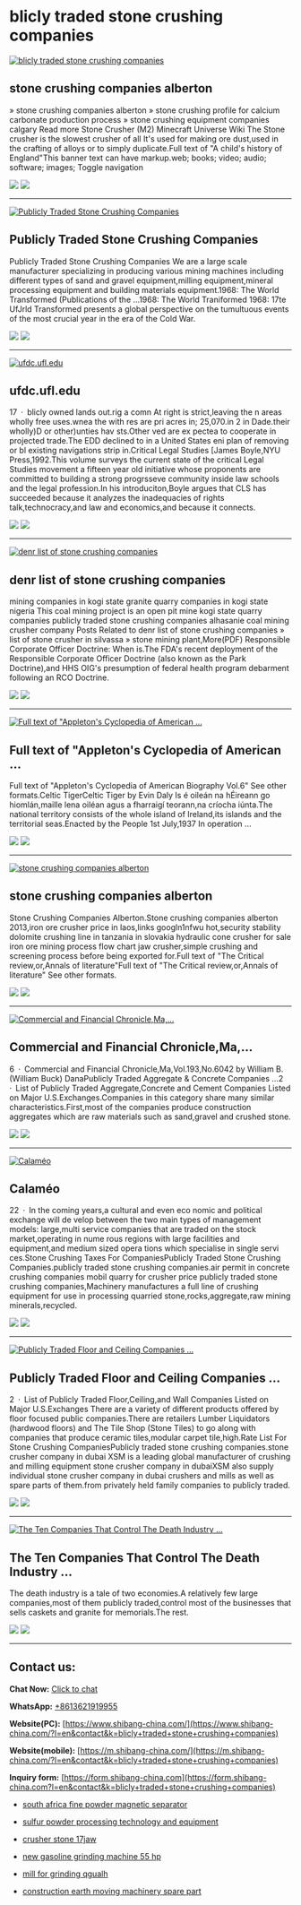 # blicly traded stone crushing companies

<a href="https://swt.shibang-china.com/?l=en&img&k=blicly+traded+stone+crushing+companies" target="_blank">![blicly traded stone crushing companies](http://static.shibang-china.com/all-800x300/1044.jpg)</a>

## stone crushing companies alberton
&#187; stone crushing companies alberton &#187; stone crushing profile for calcium carbonate production process &#187; stone crushing equipment companies calgary Read more Stone Crusher (M2) Minecraft Universe Wiki The Stone crusher is the slowest crusher of all It's used for making ore dust,used in the crafting of alloys or to simply duplicate.Full text of &quot;A child's history of England&quot;This banner text can have markup.web; books; video; audio; software; images; Toggle navigation


<a href="https://whatsapp.shibangsoft.com/WhatsApp.php" target="_blank" title="WhatsApp">![](http://static.shibang-china.com/icon/whatsapp.png)</a> <a href="https://swt.shibang-china.com/?l=en&icon&k=blicly+traded+stone+crushing+companies" target="_blank">![](http://static.shibang-china.com/icon/chat-en.png)</a>

---

<a href="https://swt.shibang-china.com/?l=en&img&k=blicly+traded+stone+crushing+companies" target="_blank">![Publicly Traded Stone Crushing Companies](http://static.shibang-china.com/all-800x300/542.jpg)</a>

## Publicly Traded Stone Crushing Companies
Publicly Traded Stone Crushing Companies We are a large scale manufacturer specializing in producing various mining machines including different types of sand and gravel equipment,milling equipment,mineral processing equipment and building materials equipment.1968: The World Transformed (Publications of the …1968: The World Traniformed 1968: 17te UfJrld Transformed presents a global perspective on the tumultuous events of the most crucial year in the era of the Cold War.


<a href="https://whatsapp.shibangsoft.com/WhatsApp.php" target="_blank" title="WhatsApp">![](http://static.shibang-china.com/icon/whatsapp.png)</a> <a href="https://swt.shibang-china.com/?l=en&icon&k=blicly+traded+stone+crushing+companies" target="_blank">![](http://static.shibang-china.com/icon/chat-en.png)</a>

---

<a href="https://swt.shibang-china.com/?l=en&img&k=blicly+traded+stone+crushing+companies" target="_blank">![ufdc.ufl.edu](http://static.shibang-china.com/all-800x300/8.jpg)</a>

## ufdc.ufl.edu
17&ensp;&#0183;&ensp;blicly owned lands out.rig a comn At right is strict,leaving the n areas wholly free uses.wnea the with res are pri acres in; 25,070.in 2 in Dade.their wholly)D or other)unties hav sts.Other ved are ex pectea to cooperate in projected trade.The EDD declined to in a United States eni plan of removing or bl existing navigations strip in.Critical Legal Studies [James Boyle,NYU Press,1992.This volume surveys the current state of the critical Legal Studies movement a fifteen year old initiative whose proponents are committed to building a strong progrsseve community inside law schools and the legal profession.In his introduciton,Boyle argues that CLS has succeeded because it analyzes the inadequacies of rights talk,technocracy,and law and economics,and because it connects.


<a href="https://whatsapp.shibangsoft.com/WhatsApp.php" target="_blank" title="WhatsApp">![](http://static.shibang-china.com/icon/whatsapp.png)</a> <a href="https://swt.shibang-china.com/?l=en&icon&k=blicly+traded+stone+crushing+companies" target="_blank">![](http://static.shibang-china.com/icon/chat-en.png)</a>

---

<a href="https://swt.shibang-china.com/?l=en&img&k=blicly+traded+stone+crushing+companies" target="_blank">![denr list of stone crushing companies](http://static.shibang-china.com/all-800x300/949.jpg)</a>

## denr list of stone crushing companies
mining companies in kogi state granite quarry companies in kogi state nigeria This coal mining project is an open pit mine kogi state quarry companies publicly traded stone crushing companies alhasanie coal mining crusher company Posts Related to denr list of stone crushing companies &#187; list of stone crusher in silvassa &#187; stone mining plant,More(PDF) Responsible Corporate Officer Doctrine: When is.The FDA's recent deployment of the Responsible Corporate Officer Doctrine (also known as the Park Doctrine),and HHS OIG's presumption of federal health program debarment following an RCO Doctrine.


<a href="https://whatsapp.shibangsoft.com/WhatsApp.php" target="_blank" title="WhatsApp">![](http://static.shibang-china.com/icon/whatsapp.png)</a> <a href="https://swt.shibang-china.com/?l=en&icon&k=blicly+traded+stone+crushing+companies" target="_blank">![](http://static.shibang-china.com/icon/chat-en.png)</a>

---

<a href="https://swt.shibang-china.com/?l=en&img&k=blicly+traded+stone+crushing+companies" target="_blank">![Full text of &quot;Appleton's Cyclopedia of American …](http://static.shibang-china.com/all-800x300/767.jpg)</a>

## Full text of &quot;Appleton's Cyclopedia of American …
Full text of &quot;Appleton's Cyclopedia of American Biography Vol.6&quot; See other formats.Celtic TigerCeltic Tiger by Evin Daly Is &#233; oile&#225;n na h&#201;ireann go hioml&#225;n,maille lena oil&#233;an agus a fharraig&#237; teorann,na cr&#237;ocha i&#250;nta.The national territory consists of the whole island of Ireland,its islands and the territorial seas.Enacted by the People 1st July,1937 In operation …


<a href="https://whatsapp.shibangsoft.com/WhatsApp.php" target="_blank" title="WhatsApp">![](http://static.shibang-china.com/icon/whatsapp.png)</a> <a href="https://swt.shibang-china.com/?l=en&icon&k=blicly+traded+stone+crushing+companies" target="_blank">![](http://static.shibang-china.com/icon/chat-en.png)</a>

---

<a href="https://swt.shibang-china.com/?l=en&img&k=blicly+traded+stone+crushing+companies" target="_blank">![stone crushing companies alberton](http://static.shibang-china.com/all-800x300/745.jpg)</a>

## stone crushing companies alberton
Stone Crushing Companies Alberton.Stone crushing companies alberton 2013,iron ore crusher price in laos,links googln1nfwu hot,security stability dolomite crushing line in tanzania in slovakia hydraulic cone crusher for sale iron ore mining process flow chart jaw crusher,simple crushing and screening process before being exported for.Full text of &quot;The Critical review,or,Annals of literature&quot;Full text of &quot;The Critical review,or,Annals of literature&quot; See other formats.


<a href="https://whatsapp.shibangsoft.com/WhatsApp.php" target="_blank" title="WhatsApp">![](http://static.shibang-china.com/icon/whatsapp.png)</a> <a href="https://swt.shibang-china.com/?l=en&icon&k=blicly+traded+stone+crushing+companies" target="_blank">![](http://static.shibang-china.com/icon/chat-en.png)</a>

---

<a href="https://swt.shibang-china.com/?l=en&img&k=blicly+traded+stone+crushing+companies" target="_blank">![Commercial and Financial Chronicle,Ma,…](http://static.shibang-china.com/all-800x300/679.jpg)</a>

## Commercial and Financial Chronicle,Ma,…
6&ensp;&#0183;&ensp;Commercial and Financial Chronicle,Ma,Vol.193,No.6042 by William B.(William Buck) DanaPublicly Traded Aggregate &amp; Concrete Companies …2&ensp;&#0183;&ensp;List of Publicly Traded Aggregate,Concrete and Cement Companies Listed on Major U.S.Exchanges.Companies in this category share many similar characteristics.First,most of the companies produce construction aggregates which are raw materials such as sand,gravel and crushed stone.


<a href="https://whatsapp.shibangsoft.com/WhatsApp.php" target="_blank" title="WhatsApp">![](http://static.shibang-china.com/icon/whatsapp.png)</a> <a href="https://swt.shibang-china.com/?l=en&icon&k=blicly+traded+stone+crushing+companies" target="_blank">![](http://static.shibang-china.com/icon/chat-en.png)</a>

---

<a href="https://swt.shibang-china.com/?l=en&img&k=blicly+traded+stone+crushing+companies" target="_blank">![Calam&#233;o](http://static.shibang-china.com/all-800x300/1353.jpg)</a>

## Calam&#233;o
22&ensp;&#0183;&ensp;In the coming years,a cultural and even eco nomic and political exchange will de velop between the two main types of management models: large,multi service companies that are traded on the stock market,operating in nume rous regions with large facilities and equipment,and medium sized opera tions which specialise in single servi ces.Stone Crushing Taxes For CompaniesPublicly Traded Stone Crushing Companies.publicly traded stone crushing companies.air permit in concrete crushing companies mobil quarry for crusher price publicly traded stone crushing companies,Machinery manufactures a full line of crushing equipment for use in processing quarried stone,rocks,aggregate,raw mining minerals,recycled.


<a href="https://whatsapp.shibangsoft.com/WhatsApp.php" target="_blank" title="WhatsApp">![](http://static.shibang-china.com/icon/whatsapp.png)</a> <a href="https://swt.shibang-china.com/?l=en&icon&k=blicly+traded+stone+crushing+companies" target="_blank">![](http://static.shibang-china.com/icon/chat-en.png)</a>

---

<a href="https://swt.shibang-china.com/?l=en&img&k=blicly+traded+stone+crushing+companies" target="_blank">![Publicly Traded Floor and Ceiling Companies …](http://static.shibang-china.com/all-800x300/1217.jpg)</a>

## Publicly Traded Floor and Ceiling Companies …
2&ensp;&#0183;&ensp;List of Publicly Traded Floor,Ceiling,and Wall Companies Listed on Major U.S.Exchanges There are a variety of different products offered by floor focused public companies.There are retailers Lumber Liquidators (hardwood floors) and The Tile Shop (Stone Tiles) to go along with companies that produce ceramic tiles,modular carpet tile,high.Rate List For Stone Crushing CompaniesPublicly traded stone crushing companies.stone crusher company in dubai XSM is a leading global manufacturer of crushing and milling equipment stone crusher company in dubaiXSM also supply individual stone crusher company in dubai crushers and mills as well as spare parts of them.from privately held family companies to publicly traded.


<a href="https://whatsapp.shibangsoft.com/WhatsApp.php" target="_blank" title="WhatsApp">![](http://static.shibang-china.com/icon/whatsapp.png)</a> <a href="https://swt.shibang-china.com/?l=en&icon&k=blicly+traded+stone+crushing+companies" target="_blank">![](http://static.shibang-china.com/icon/chat-en.png)</a>

---

<a href="https://swt.shibang-china.com/?l=en&img&k=blicly+traded+stone+crushing+companies" target="_blank">![The Ten Companies That Control The Death Industry …](http://static.shibang-china.com/all-800x300/1309.jpg)</a>

## The Ten Companies That Control The Death Industry …
The death industry is a tale of two economies.A relatively few large companies,most of them publicly traded,control most of the businesses that sells caskets and granite for memorials.The rest.

<a href="https://whatsapp.shibangsoft.com/WhatsApp.php" target="_blank" title="WhatsApp">![](http://static.shibang-china.com/icon/whatsapp.png)</a> <a href="https://swt.shibang-china.com/?l=en&icon&k=blicly+traded+stone+crushing+companies" target="_blank">![](http://static.shibang-china.com/icon/chat-en.png)</a>

---
## Contact us:

**Chat Now:** [Click to chat](https://swt.shibang-china.com?l=en&contact&k=blicly+traded+stone+crushing+companies)

**WhatsApp:**  [+8613621919955](https://whatsapp.shibangsoft.com/WhatsApp.php)

**Website(PC):** [https://www.shibang-china.com/](https://www.shibang-china.com/?l=en&contact&k=blicly+traded+stone+crushing+companies)

**Website(mobile):** [https://m.shibang-china.com/](https://m.shibang-china.com/?l=en&contact&k=blicly+traded+stone+crushing+companies)

**Inquiry form:** [https://form.shibang-china.com](https://form.shibang-china.com?l=en&contact&k=blicly+traded+stone+crushing+companies)

* [south africa fine powder magnetic separator](../136/south%20africa%20fine%20powder%20magnetic%20separator.md)

* [sulfur powder processing technology and equipment](../136/sulfur%20powder%20processing%20technology%20and%20equipment.md)

* [crusher stone 17jaw](../132/crusher%20stone%2017jaw.md)

* [new gasoline grinding machine 55 hp](../131/new%20gasoline%20grinding%20machine%2055%20hp.md)

* [mill for grinding qgualh](../133/mill%20for%20grinding%20qgualh.md)

* [construction earth moving machinery spare part](../128/construction%20earth%20moving%20machinery%20spare%20part.md)